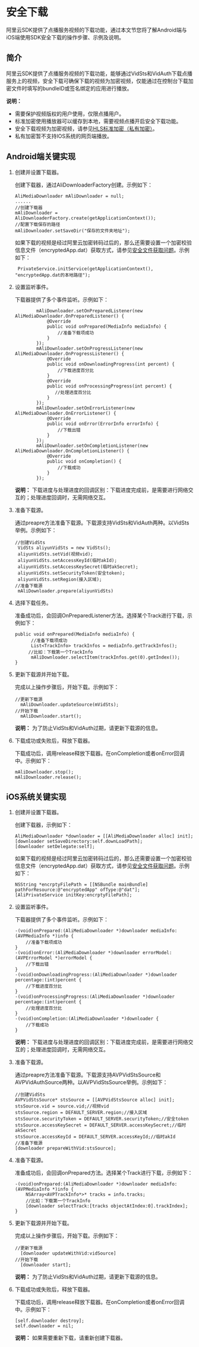 # 安全下载

阿里云SDK提供了点播服务视频的下载功能，通过本文节您将了解Android端与iOS端使用SDK安全下载的操作步骤、示例及说明。

## 简介

阿里云SDK提供了点播服务视频的下载功能，能够通过VidSts和VidAuth下载点播服务上的视频，安全下载可确保下载的视频为加密视频，仅能通过在控制台下载加密文件时填写的bundleID或签名绑定的应用进行播放。

**说明：**

-   需要保护视频版权的用户使用，仅限点播用户。
-   标准加密使用播放器可以缓存到本地，需要视频点播开启安全下载功能。
-   安全下载视频为加密视频，请参见[HLS标准加密（私有加密）](/intl.zh-CN/开发指南/视频安全/HLS标准加密.md)。
-   私有加密暂不支持IOS系统的网页端播放。

## Android端关键实现

1.  创建并设置下载器。

    创建下载器，通过AliDownloaderFactory创建。示例如下：

    ```
    AliMediaDownloader mAliDownloader = null;
    ......
    //创建下载器
    mAliDownloader = AliDownloaderFactory.create(getApplicationContext());
    //配置下载保存的路径
    mAliDownloader.setSaveDir("保存的文件夹地址");
    ```

    如果下载的视频是经过阿里云加密转码过后的，那么还需要设置一个加密校验信息文件（encryptedApp.dat）获取方式，请参见[安全文件获取问题](/intl.zh-CN/常见问题/播放器问题/安全文件获取问题.md)。示例如下：

    ```
     PrivateService.initService(getApplicationContext(), "encryptedApp.dat的本地路径");
    ```

2.  设置监听事件。

    下载器提供了多个事件监听。示例如下：

    ```
            mAliDownloader.setOnPreparedListener(new AliMediaDownloader.OnPreparedListener() {
                @Override
                public void onPrepared(MediaInfo mediaInfo) {
                    //准备下载项成功
                }
            });
            mAliDownloader.setOnProgressListener(new AliMediaDownloader.OnProgressListener() {
                @Override
                public void onDownloadingProgress(int percent) {
                    //下载进度百分比
                }
                @Override
                public void onProcessingProgress(int percent) {
                   //处理进度百分比
                }
            });
            mAliDownloader.setOnErrorListener(new AliMediaDownloader.OnErrorListener() {
                @Override
                public void onError(ErrorInfo errorInfo) {
                    //下载出错
                }
            });
            mAliDownloader.setOnCompletionListener(new AliMediaDownloader.OnCompletionListener() {
                @Override
                public void onCompletion() {
                    //下载成功
                }
            });
    ```

    **说明：** 下载进度与处理进度的回调区别：下载进度完成前，是需要进行网络交互的；处理进度回调时，无需网络交互。

3.  准备下载源。

    通过preapre方法准备下载源。下载源支持VidSts和VidAuth两种。以VidSts举例。示例如下：

    ```
    //创建VidSts
     VidSts aliyunVidSts = new VidSts();
     aliyunVidSts.setVid(视频vid);
     aliyunVidSts.setAccessKeyId(临时akId);
     aliyunVidSts.setAccessKeySecret(临时akSecret);
     aliyunVidSts.setSecurityToken(安全token);
     aliyunVidSts.setRegion(接入区域);
    //准备下载源
     mAliDownloader.prepare(aliyunVidSts)
    ```

4.  选择下载任务。

    准备成功后，会回调OnPreparedListener方法。选择某个Track进行下载，示例如下：

    ```
    public void onPrepared(MediaInfo mediaInfo) {
          //准备下载项成功
          List<TrackInfo> trackInfos = mediaInfo.getTrackInfos();
         //比如：下载第一个TrackInfo
          mAliDownloader.selectItem(trackInfos.get(0).getIndex());
    }
    ```

5.  更新下载源并开始下载。

    完成以上操作步骤后，开始下载。示例如下：

    ```
    //更新下载源
      mAliDownloader.updateSource(mVidSts);
    //开始下载
      mAliDownloader.start();
    ```

    **说明：** 为了防止VidSts和VidAuth过期，请更新下载源的信息。

6.  下载成功或失败后，释放下载器。

    下载成功后，调用release释放下载器。在onCompletion或者onError回调中。示例如下：

    ```
    mAliDownloader.stop();
    mAliDownloader.release();
    ```


## iOS系统关键实现

1.  创建并设置下载器。

    创建下载器，示例如下：

    ```
    AliMediaDownloader *downloader = [[AliMediaDownloader alloc] init];
    [downloader setSaveDirectory:self.downLoadPath];
    [downloader setDelegate:self];
    ```

    如果下载的视频是经过阿里云加密转码过后的，那么还需要设置一个加密校验信息文件（encryptedApp.dat）获取方式，请参见[安全文件获取问题](/intl.zh-CN/常见问题/播放器问题/安全文件获取问题.md)。示例如下：

    ```
    NSString *encrptyFilePath = [[NSBundle mainBundle] pathForResource:@"encryptedApp" ofType:@"dat"];
    [AliPrivateService initKey:encrptyFilePath];
    ```

2.  设置监听事件。

    下载器提供了多个事件监听。示例如下：

    ```
    -(void)onPrepared:(AliMediaDownloader *)downloader mediaInfo:(AVPMediaInfo *)info {
        //准备下载项成功
    }
    -(void)onError:(AliMediaDownloader *)downloader errorModel:(AVPErrorModel *)errorModel {
        //下载出错
    }
    -(void)onDownloadingProgress:(AliMediaDownloader *)downloader percentage:(int)percent {
        //下载进度百分比
    }
    -(void)onProcessingProgress:(AliMediaDownloader *)downloader percentage:(int)percent {
        //处理进度百分比
    }
    -(void)onCompletion:(AliMediaDownloader *)downloader {
        //下载成功
    }
    ```

    **说明：** 下载进度与处理进度的回调区别：下载进度完成前，是需要进行网络交互的；处理进度回调时，无需网络交互。

3.  准备下载源。

    通过preapre方法准备下载源。下载源支持AVPVidStsSource和AVPVidAuthSource两种。以AVPVidStsSource举例。示例如下：

    ```
    //创建VidSts
    AVPVidStsSource* stsSource = [[AVPVidStsSource alloc] init];
    stsSource.vid = source.vid;//视频vid
    stsSource.region = DEFAULT_SERVER.region;//接入区域
    stsSource.securityToken = DEFAULT_SERVER.securityToken;//安全token
    stsSource.accessKeySecret = DEFAULT_SERVER.accessKeySecret;//临时akSecret
    stsSource.accessKeyId = DEFAULT_SERVER.accessKeyId;//临时akId
    //准备下载源
    [downloader prepareWithVid:stsSource];
    ```

4.  准备下载源。

    准备成功后，会回调onPrepared方法。选择某个Track进行下载，示例如下：

    ```
    -(void)onPrepared:(AliMediaDownloader *)downloader mediaInfo:(AVPMediaInfo *)info {
        NSArray<AVPTrackInfo*>* tracks = info.tracks;
        //比如：下载第一个TrackInfo
        [downloader selectTrack:[tracks objectAtIndex:0].trackIndex];
    }
    ```

5.  更新下载源并开始下载。

    完成以上操作步骤后，开始下载。示例如下：

    ```
    //更新下载源
      [downloader updateWithVid:vidSource]
    //开始下载
      [downloader start];
    ```

    **说明：** 为了防止VidSts和VidAuth过期，请更新下载源的信息。

6.  下载成功或失败后，释放下载器。

    下载成功后，调用release释放下载器。在onCompletion或者onError回调中。示例如下：

    ```
    [self.downloader destroy];
    self.downloader = nil;
    ```

    **说明：** 如果需要重新下载，请重新创建下载器。


